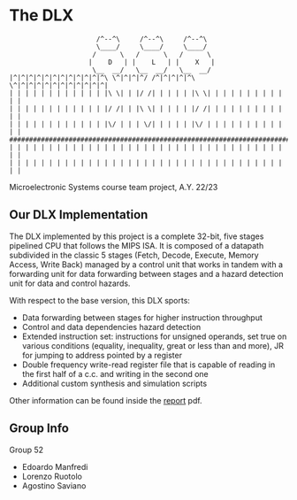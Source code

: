 # The DLX

```
                      /^--^\     /^--^\     /^--^\
                      \____/     \____/     \____/
                     /      \   /      \   /      \
                    |    D   | |    L   | |    X   |
                     \__  __/   \__  __/   \__  __/
|^|^|^|^|^|^|^|^|^|^|^|^\ \^|^|^|^/ /^|^|^|^|^\ \^|^|^|^|^|^|^|^|^|^|^|^|
| | | | | | | | | | | | |\ \| | |/ /| | | | | |\ \| | | | | | | | | | | |
| | | | | | | | | | | | |/ /| | |\ \| | | | | |/ /| | | | | | | | | | | |
| | | | | | | | | | | | |\/ | | | \/| | | | | |\/ | | | | | | | | | | | |
#########################################################################
| | | | | | | | | | | | | | | | | | | | | | | | | | | | | | | | | | | | |
| | | | | | | | | | | | | | | | | | | | | | | | | | | | | | | | | | | | |
```

Microelectronic Systems course team project, A.Y. 22/23

## Our DLX Implementation

The DLX implemented by this project is a complete 32-bit, five stages pipelined CPU that follows the MIPS ISA. It is composed of a datapath subdivided in the classic 5 stages (Fetch, Decode, Execute, Memory Access, Write Back) managed by a control unit that works in tandem with a forwarding unit for data forwarding between stages and a hazard detection unit for data and control hazards. 

With respect to the base version, this DLX sports:
- Data forwarding between stages for higher instruction throughput
- Control and data dependencies hazard detection
- Extended instruction set: instructions for unsigned operands, set true on various conditions (equality, inequality, great or less than and more), JR for jumping to address pointed by a register
- Double frequency write-read register file that is capable of reading in the first half of a c.c. and writing in the second one
- Additional custom synthesis and simulation scripts

Other information can be found inside the [report](report.pdf) pdf.

## Group Info

Group 52
- Edoardo Manfredi
- Lorenzo Ruotolo
- Agostino Saviano
